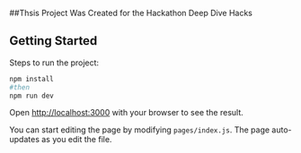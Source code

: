 ##Thsis Project Was Created for the Hackathon Deep Dive Hacks






## Getting Started

Steps to run the project:

```bash
npm install
#then
npm run dev
```

Open [http://localhost:3000](http://localhost:3000) with your browser to see the result.

You can start editing the page by modifying `pages/index.js`. The page auto-updates as you edit the file.

